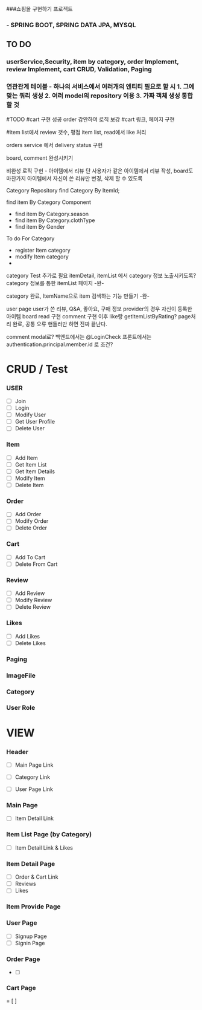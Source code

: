 ###쇼핑몰 구현하기 프로젝트
### - SPRING BOOT, SPRING DATA JPA, MYSQL

## TO DO
### userService,Security, item by category, order Implement, review Implement, cart CRUD, Validation, Paging

### 연관관계 테이블 - 하나의 서비스에서 여러개의 엔티티 필요로 할 시 1. 그에 맞는 쿼리 생성 2. 여러 model의 repository 이용 3. 가짜 객체 생성 통합할 것


#TODO 
#cart 구현 성공 order 감안하여 로직 보강
#cart 링크, 페이지 구현

#item list에서 review 갯수, 평점
item list, read에서 like 처리

orders service 에서 delivery status 구현

board, comment 완성시키기

비완성 로직 구현 - 아이템에서 리뷰 단 사용자가 같은 아이템에서 리뷰 작성, board도 마찬가지
아이템에서 자신이 쓴 리뷰만 변경, 삭제 할 수 있도록 


Category Repository
find Category By ItemId;

find item By Category Component
- find item By Category.season
- find item By Category.clothType
- find item By Gender

To do For Category
- register Item category
- modify Item category
- 

category Test 추가로 필요
itemDetail, itemList 에서 category 정보 노출시키도록?
category 정보를 통한 itemList 페이지 -완-

category 완료, 
ItemName으로 item 검색하는 기능 만들기 -완-

user page user가 쓴 리뷰, Q&A, 좋아요, 구매 정보
provider의 경우 자신이 등록한 아이템
board read 구현
comment 구현
이후 like랑 getItemListByRating?
page처리 완료, 공통 오류 핸들러만 하면 진짜 끝난다.

comment modal로?
백엔드에서는 @LoginCheck 프론트에서는 authentication.principal.member.id 로 조건?



# CRUD / Test

### USER
- [ ] Join
- [ ] Login
- [ ] Modify User
- [ ] Get User Profile
- [ ] Delete User

### Item
- [ ] Add Item
- [ ] Get Item List
- [ ] Get Item Details
- [ ] Modify Item
- [ ] Delete Item

### Order
- [ ] Add Order
- [ ] Modify Order
- [ ] Delete Order

### Cart
- [ ] Add To Cart
- [ ] Delete From Cart

### Review
- [ ] Add Review
- [ ] Modify Review
- [ ] Delete Review

### Likes
- [ ] Add Likes
- [ ] Delete Likes

### Paging

### ImageFile

### Category

### User Role

# VIEW

### Header
-[ ] Main Page Link
-[ ] Category Link
-[ ] User Page Link



### Main Page
- [ ] Item Detail Link

### Item List Page (by Category)
- [ ] Item Detail Link & Likes



### Item Detail Page
- [ ] Order & Cart Link
- [ ] Reviews
- [ ] Likes

### Item Provide Page

### User Page
- [ ] Signup Page
- [ ] Signin Page

### Order Page
- [ ] 

### Cart Page

= [ ]
